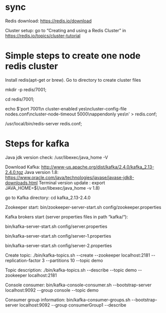 # sync
Redis download: https://redis.io/download

Cluster setup: go to “Creating and using a Redis Cluster” in https://redis.io/topics/cluster-tutorial

# Simple steps to create one node redis cluster

Install redis(apt-get or brew). Go to directory to create cluster files

mkdir -p redis/7001;

cd redis/7001;

echo $'port 7001\n cluster-enabled yes\ncluster-config-file nodes.conf\ncluster-node-timeout 5000\nappendonly yes\n' > redis.conf;

/usr/local/bin/redis-server redis.conf;


# Steps for kafka

Java jdk version check: /usr/libexec/java_home -V

Download Kafka: http://www-us.apache.org/dist/kafka/2.4.0/kafka_2.13-2.4.0.tgz
Java version 1.8: https://www.oracle.com/java/technologies/javase/javase-jdk8-downloads.html
Terminal version update : export JAVA_HOME=$(/usr/libexec/java_home -v 1.8)


go to Kafka directory: cd kafka_2.13-2.4.0

Zookeeper start: bin/zookeeper-server-start.sh config/zookeeper.properties

Kafka brokers start (server properties files in path “kafka/“): 

bin/kafka-server-start.sh config/server.properties

bin/kafka-server-start.sh config/server-1.properties

bin/kafka-server-start.sh config/server-2.properties


Create topic:  ./bin/kafka-topics.sh --create --zookeeper localhost:2181 --replication-factor 3 --partitions 10 --topic demo

Topic description: ./bin/kafka-topics.sh --describe --topic demo --zookeeper localhost:2181

Console consumer: bin/kafka-console-consumer.sh --bootstrap-server localhost:9092 --group console --topic demo

Consumer group information: bin/kafka-consumer-groups.sh --bootstrap-server localhost:9092 --group consumerGroup1 --describe
